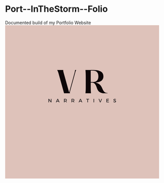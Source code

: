 # Port--InTheStorm--Folio
Documented build of my Portfolio Website 
<svg xmlns="http://www.w3.org/2000/svg" xmlns:xlink="http://www.w3.org/1999/xlink" width="500" zoomAndPan="magnify" viewBox="0 0 375 374.999991" height="500" preserveAspectRatio="xMidYMid meet" version="1.0"><defs><g/><clipPath id="id1"><path d="M 20.160156 166.308594 L 354.660156 166.308594 L 354.660156 206.808594 L 20.160156 206.808594 Z M 20.160156 166.308594 " clip-rule="nonzero"/></clipPath></defs><rect x="-37.5" width="450" fill="#ffffff" y="-37.499999" height="449.999989" fill-opacity="1"/><rect x="-37.5" width="450" fill="#ffffff" y="-37.499999" height="449.999989" fill-opacity="1"/><rect x="-37.5" width="450" fill="#dec2ba" y="-37.499999" height="449.999989" fill-opacity="1"/><g fill="#0d0608" fill-opacity="1"><g transform="translate(123.122835, 167.135754)"><g><path d="M 3.601562 -57.601562 C 5.113281 -54.71875 5.902344 -52.847656 6.984375 -49.03125 L 20.519531 0 L 34.921875 0 C 34.273438 -2.089844 34.414062 -3.097656 34.921875 -5.113281 L 47.160156 -49.824219 C 47.953125 -52.488281 48.238281 -54.070312 50.039062 -57.601562 L 47.230469 -57.601562 C 46.945312 -54.214844 46.367188 -52.488281 45.648438 -49.753906 L 32.761719 -2.519531 L 19.871094 -49.03125 C 18.863281 -52.488281 18.433594 -54 18.214844 -57.601562 Z M 3.601562 -57.601562 "/></g></g></g><g fill="#0d0608" fill-opacity="1"><g transform="translate(173.16281, 167.135754)"><g/></g></g><g fill="#0d0608" fill-opacity="1"><g transform="translate(190.514799, 167.135754)"><g><path d="M 45.71875 -13.390625 C 42.121094 -22.105469 36.214844 -25.558594 29.089844 -26.855469 C 40.175781 -27.71875 48.886719 -31.320312 48.886719 -42.121094 C 48.886719 -54.9375 36.648438 -57.601562 22.824219 -57.601562 L 5.039062 -57.601562 C 5.617188 -52.128906 5.832031 -48.886719 5.832031 -42.191406 L 5.832031 -15.40625 C 5.832031 -8.710938 5.617188 -5.472656 5.039062 0 L 18.71875 0 C 18.144531 -5.472656 17.929688 -8.710938 17.929688 -15.40625 L 17.929688 -26.640625 L 19.511719 -26.640625 C 26.351562 -26.640625 29.304688 -24.625 33.191406 -12.886719 C 36.863281 -1.871094 45.070312 0 58.894531 0 L 58.894531 -1.367188 C 52.414062 -1.367188 49.320312 -4.609375 45.71875 -13.390625 Z M 17.929688 -28.152344 L 17.929688 -56.089844 L 22.609375 -56.089844 C 30.023438 -56.089844 36.574219 -53.207031 36.574219 -42.121094 C 36.574219 -31.03125 30.023438 -28.152344 22.609375 -28.152344 Z M 17.929688 -28.152344 "/></g></g></g><g clip-path="url(#id1)"><path fill="#dec2ba" d="M 20.175781 166.308594 L 354.640625 166.308594 L 354.640625 206.808594 L 20.175781 206.808594 L 20.175781 166.308594 " fill-opacity="1" fill-rule="nonzero"/></g><g fill="#231f20" fill-opacity="1"><g transform="translate(104.308855, 188.688196)"><g><path d="M 8.453125 0 L 7.046875 0 L 2.546875 -6.078125 L 2.546875 0 L 1.109375 0 L 1.109375 -8.46875 L 2.515625 -8.46875 L 7.046875 -2.375 L 7.046875 -8.46875 L 8.453125 -8.46875 Z M 8.453125 0 "/></g></g></g><g fill="#231f20" fill-opacity="1"><g transform="translate(123.552756, 188.688196)"><g><path d="M 6.578125 -1.90625 L 2.3125 -1.90625 L 1.5 0 L 0.015625 0 L 3.75 -8.46875 L 5.21875 -8.46875 L 8.90625 0 L 7.390625 0 Z M 6.03125 -3.1875 L 4.4375 -6.9375 L 2.84375 -3.1875 Z M 6.03125 -3.1875 "/></g></g></g><g fill="#231f20" fill-opacity="1"><g transform="translate(142.14423, 188.688196)"><g><path d="M 6.484375 0 L 4.9375 -2.5625 C 4.851562 -2.550781 4.722656 -2.546875 4.546875 -2.546875 L 2.546875 -2.546875 L 2.546875 0 L 1.109375 0 L 1.109375 -8.46875 L 4.546875 -8.46875 C 5.628906 -8.46875 6.46875 -8.210938 7.0625 -7.703125 C 7.65625 -7.203125 7.953125 -6.492188 7.953125 -5.578125 C 7.953125 -4.898438 7.800781 -4.328125 7.5 -3.859375 C 7.195312 -3.390625 6.765625 -3.046875 6.203125 -2.828125 L 8.109375 0 Z M 2.546875 -3.828125 L 4.546875 -3.828125 C 5.921875 -3.828125 6.609375 -4.394531 6.609375 -5.53125 C 6.609375 -6.632812 5.921875 -7.1875 4.546875 -7.1875 L 2.546875 -7.1875 Z M 2.546875 -3.828125 "/></g></g></g><g fill="#231f20" fill-opacity="1"><g transform="translate(160.554462, 188.688196)"><g><path d="M 6.484375 0 L 4.9375 -2.5625 C 4.851562 -2.550781 4.722656 -2.546875 4.546875 -2.546875 L 2.546875 -2.546875 L 2.546875 0 L 1.109375 0 L 1.109375 -8.46875 L 4.546875 -8.46875 C 5.628906 -8.46875 6.46875 -8.210938 7.0625 -7.703125 C 7.65625 -7.203125 7.953125 -6.492188 7.953125 -5.578125 C 7.953125 -4.898438 7.800781 -4.328125 7.5 -3.859375 C 7.195312 -3.390625 6.765625 -3.046875 6.203125 -2.828125 L 8.109375 0 Z M 2.546875 -3.828125 L 4.546875 -3.828125 C 5.921875 -3.828125 6.609375 -4.394531 6.609375 -5.53125 C 6.609375 -6.632812 5.921875 -7.1875 4.546875 -7.1875 L 2.546875 -7.1875 Z M 2.546875 -3.828125 "/></g></g></g><g fill="#231f20" fill-opacity="1"><g transform="translate(178.964698, 188.688196)"><g><path d="M 6.578125 -1.90625 L 2.3125 -1.90625 L 1.5 0 L 0.015625 0 L 3.75 -8.46875 L 5.21875 -8.46875 L 8.90625 0 L 7.390625 0 Z M 6.03125 -3.1875 L 4.4375 -6.9375 L 2.84375 -3.1875 Z M 6.03125 -3.1875 "/></g></g></g><g fill="#231f20" fill-opacity="1"><g transform="translate(197.556173, 188.688196)"><g><path d="M 6.890625 -7.1875 L 4.203125 -7.1875 L 4.203125 0 L 2.78125 0 L 2.78125 -7.1875 L 0.109375 -7.1875 L 0.109375 -8.46875 L 6.890625 -8.46875 Z M 6.890625 -7.1875 "/></g></g></g><g fill="#231f20" fill-opacity="1"><g transform="translate(214.22658, 188.688196)"><g><path d="M 2.546875 0 L 1.109375 0 L 1.109375 -8.46875 L 2.546875 -8.46875 Z M 2.546875 0 "/></g></g></g><g fill="#231f20" fill-opacity="1"><g transform="translate(227.55026, 188.688196)"><g><path d="M 4.890625 0 L 3.40625 0 L 0.03125 -8.46875 L 1.578125 -8.46875 L 4.1875 -1.578125 L 6.828125 -8.46875 L 8.3125 -8.46875 Z M 4.890625 0 "/></g></g></g><g fill="#231f20" fill-opacity="1"><g transform="translate(245.561794, 188.688196)"><g><path d="M 7.15625 -7.1875 L 2.546875 -7.1875 L 2.546875 -4.890625 L 6.671875 -4.890625 L 6.671875 -3.609375 L 2.546875 -3.609375 L 2.546875 -1.28125 L 7.296875 -1.28125 L 7.296875 0 L 1.109375 0 L 1.109375 -8.46875 L 7.15625 -8.46875 Z M 7.15625 -7.1875 "/></g></g></g><g fill="#231f20" fill-opacity="1"><g transform="translate(263.162532, 188.688196)"><g><path d="M 3.890625 -8.53125 C 4.984375 -8.53125 5.972656 -8.238281 6.859375 -7.65625 L 6.265625 -6.390625 C 5.398438 -6.921875 4.570312 -7.1875 3.78125 -7.1875 C 3.351562 -7.1875 3.015625 -7.109375 2.765625 -6.953125 C 2.523438 -6.796875 2.40625 -6.578125 2.40625 -6.296875 C 2.40625 -6.015625 2.515625 -5.773438 2.734375 -5.578125 C 2.960938 -5.378906 3.242188 -5.234375 3.578125 -5.140625 C 3.921875 -5.046875 4.289062 -4.925781 4.6875 -4.78125 C 5.082031 -4.644531 5.445312 -4.5 5.78125 -4.34375 C 6.125 -4.1875 6.40625 -3.941406 6.625 -3.609375 C 6.851562 -3.273438 6.96875 -2.867188 6.96875 -2.390625 C 6.96875 -1.648438 6.671875 -1.054688 6.078125 -0.609375 C 5.484375 -0.171875 4.710938 0.046875 3.765625 0.046875 C 3.128906 0.046875 2.503906 -0.0703125 1.890625 -0.3125 C 1.285156 -0.550781 0.757812 -0.878906 0.3125 -1.296875 L 0.9375 -2.53125 C 1.363281 -2.132812 1.832031 -1.828125 2.34375 -1.609375 C 2.851562 -1.398438 3.335938 -1.296875 3.796875 -1.296875 C 4.296875 -1.296875 4.679688 -1.382812 4.953125 -1.5625 C 5.234375 -1.75 5.375 -2.003906 5.375 -2.328125 C 5.375 -2.609375 5.257812 -2.847656 5.03125 -3.046875 C 4.8125 -3.242188 4.53125 -3.390625 4.1875 -3.484375 C 3.851562 -3.578125 3.488281 -3.691406 3.09375 -3.828125 C 2.695312 -3.960938 2.328125 -4.101562 1.984375 -4.25 C 1.648438 -4.394531 1.367188 -4.632812 1.140625 -4.96875 C 0.921875 -5.300781 0.8125 -5.703125 0.8125 -6.171875 C 0.8125 -6.890625 1.09375 -7.460938 1.65625 -7.890625 C 2.21875 -8.316406 2.960938 -8.53125 3.890625 -8.53125 Z M 3.890625 -8.53125 "/></g></g></g></svg>
